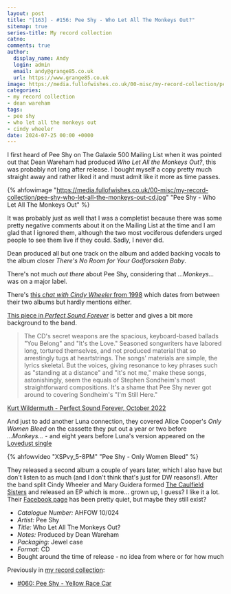 ```yaml
---
layout: post
title: "[163] - #156: Pee Shy - Who Let All The Monkeys Out?"
sitemap: true
series-title: My record collection
catno:
comments: true
author:
  display_name: Andy
  login: admin
  email: andy@grange85.co.uk
  url: https://www.grange85.co.uk
image: https://media.fullofwishes.co.uk/00-misc/my-record-collection/pee-shy-who-let-all-the-monkeys-out-cd.jpg
categories:
- my record collection
- dean wareham
tags:
- pee shy
- who let all the monkeys out
- cindy wheeler
date: 2024-07-25 00:00 +0000
---
```

I first heard of Pee Shy on The Galaxie 500 Mailing List when it was pointed out that Dean Wareham had produced _Who Let All the Monkeys Out?_, this was probably not long after release. I bought myself a copy pretty much straight away and rather liked it and must admit like it more as time passes.

{% ahfowimage "https://media.fullofwishes.co.uk/00-misc/my-record-collection/pee-shy-who-let-all-the-monkeys-out-cd.jpg" "Pee Shy - Who Let All The Monkeys Out" %}

It was probably just as well that I was a completist because there was some pretty negative comments about it on the Mailing List at the time and I am glad that I ignored them, although the two most vociferous defenders urged people to see them live if they could. Sadly, I never did.

Dean produced all but one track on the album and added backing vocals to the album closer _There's No Room for Your Godforsaken Baby_.

There's not much _out there_ about Pee Shy, considering that _...Monkeys..._ was on a major label.

There's [this _chat with Cindy Wheeler_ from 1998](https://ink19.com/1998/06/magazine/interviews/w7ewwr-pee-shy) which dates from between their two albums but hardly mentions either.

[This piece in _Perfect Sound Forever_](https://www.furious.com/perfect/peeshy.html) is better and gives a bit more background to the band.

<blockquote>
The CD's secret weapons are the spacious, keyboard-based ballads "You Belong" and "It's the Love." Seasoned songwriters have labored long, tortured themselves, and not produced material that so arrestingly tugs at heartstrings. The songs' materials are simple, the lyrics skeletal. But the voices, giving resonance to key phrases such as "standing at a distance" and "it's not me," make these songs, astonishingly, seem the equals of Stephen Sondheim's most straightforward compositions. It's a shame that Pee Shy never got around to covering Sondheim's "I'm Still Here." 
</blockquote>
<p class="caption"><a href="https://www.furious.com/perfect/peeshy.html">Kurt Wildermuth - Perfect Sound Forever, October 2022</a></p>

And just to add another Luna connection, they covered Alice Cooper's _Only Women Bleed_ on the cassette they put out a year or two before _...Monkeys..._ - and eight years before Luna's version appeared on the [Lovedust single](/database/luna/releases/singles/#lovedustbbq-363cdp)

{% ahfowvideo "XSPvy_5-8PM" "Pee Shy - Only Women Bleed" %}

They released a second album a couple of years later, which I also have but don't listen to as much (and I don't think that's just for DW reasons!). After the band split Cindy Wheeler and Mary Guidera formed [The Caulfield Sisters](https://en.wikipedia.org/wiki/Caulfield_Sisters) and  released an EP  which is more... grown up, I guess? I like it a lot. Their [Facebook page](https://www.facebook.com/thecaulfieldsisters/) has been pretty quiet, but maybe they still exist?

 - *Catalogue Number:* AHFOW 10/024
 - *Artist:* Pee Shy
 - *Title:* Who Let All The Monkeys Out?
 - *Notes:* Produced by Dean Wareham
 - *Packaging:* Jewel case
 - *Format:* CD
 - Bought around the time of release - no idea from where or for how much

Previously in [my record collection](/category/my-record-collection):
 - [#060: Pee Shy - Yellow Race Car](/2023/08/14/my-record-collection-060-pee-shy-yellow-race-car/)
